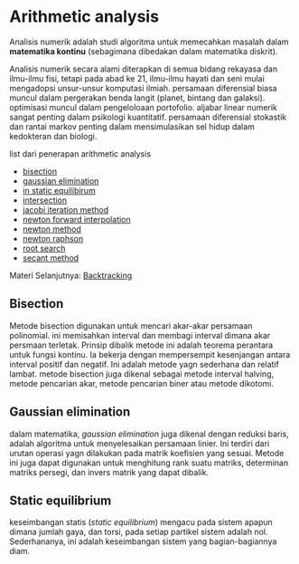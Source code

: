 # Arithmetic analysis

Analisis numerik adalah studi algoritma untuk memecahkan masalah dalam __matematika kontinu__ (sebagimana dibedakan dalam matematika diskrit).

Analisis numerik secara alami diterapkan di semua bidang rekayasa dan ilmu-ilmu fisi, tetapi pada abad ke 21, ilmu-ilmu hayati dan seni mulai mengadopsi unsur-unsur komputasi ilmiah. persamaan diferensial biasa muncul dalam pergerakan benda langit (planet, bintang dan galaksi). optimisasi muncul dalam pengeloloaan portofolio. aljabar linear numerik sangat penting dalam psikologi kuantitatif. persamaan diferensial stokastik dan rantai markov penting dalam mensimulasikan sel hidup dalam kedokteran dan biologi.

list dari penerapan arithmetic analysis
- [bisection](bisection.py)
- [gaussian elimination](gaussian_elimination.py)
- [in static equilibirum](in_static_equilibrium.py)
- [intersection](intersection.py)
- [jacobi iteration method](jacobi_iteration_method.py)
- [newton forward interpolation](newton_forward_interpolation.py)
- [newton method](newton_method.py)
- [newton raphson](newton_raphson.py)
- [root search](rootsearch.py)
- [secant method](secant_method.py)

Materi Selanjutnya: [Backtracking](../backtracking)


## Bisection

Metode bisection digunakan untuk mencari akar-akar persamaan polinomial. ini memisahkan interval dan membagi interval dimana akar persmaan terletak. Prinsip dibalik metode ini adalah teorema perantara untuk fungsi kontinu. Ia bekerja dengan mempersempit kesenjangan antara interval positif dan negatif. Ini adalah metode yagn sederhana dan relatif lambat. metode bisection juga dikenal sebagai metode interval halving, metode pencarian akar, metode pencarian biner atau metode dikotomi.

## Gaussian elimination

dalam matematika, _gaussian elimination_ juga dikenal dengan reduksi baris, adalah algoritma untuk menyelesaikan persamaan linier. Ini terdiri dari urutan operasi yagn dilakukan pada matrik koefisien yang sesuai. Metode ini juga dapat digunakan untuk menghitung rank suatu matriks, determinan matriks persegi, dan invers matrik yang dapat dibalik.

## Static equilibrium

keseimbangan statis (_static equilibrium_) mengacu pada sistem apapun dimana jumlah gaya, dan torsi, pada setiap partikel sistem adalah nol. Sederhananya, ini adalah keseimbangan sistem yang bagian-bagiannya diam.

